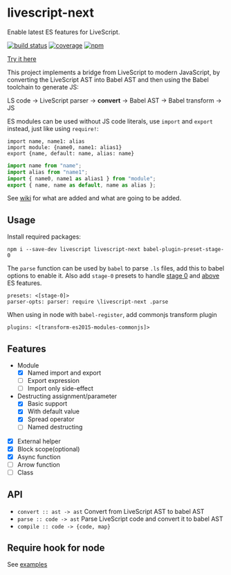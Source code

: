 # livescript-next

Enable latest ES features for LiveScript.

[![build status](https://travis-ci.org/dk00/livescript-next.svg)](https://travis-ci.org/dk00/livescript-next)
[![coverage](https://codecov.io/gh/dk00/livescript-next/branch/master/graph/badge.svg)](https://codecov.io/gh/dk00/livescript-next)
[![npm](https://img.shields.io/npm/v/livescript-next.svg)](https://www.npmjs.com/package/livescript-next)

[Try it here](//rawgit.com/dk00/livescript-next/master/docs/)

This project implements a bridge from LiveScript to modern JavaScript, by converting the LiveScript AST into Babel AST and then using the Babel toolchain to generate JS:

LS code -> LiveScript parser -> **convert** -> Babel AST -> Babel transform -> JS

ES modules can be used without JS code literals, use `import` and `export` instead, just like using `require!`:

```ls
import name, name1: alias
import module: {name0, name1: alias1}
export {name, default: name, alias: name}
```

```js
import name from "name";
import alias from "name1";
import { name0, name1 as alias1 } from "module";
export { name, name as default, name as alias };
```

See [wiki](//github.com/dk00/livescript-next/wiki) for what are added and what are going to be added.

## Usage

Install required packages:

```
npm i --save-dev livescript livescript-next babel-plugin-preset-stage-0
```

The `parse` function can be used by `babel` to parse `.ls` files, add this to babel options to enable it. Also add `stage-0` presets to handle [stage 0](//github.com/tc39/proposals/blob/master/stage-0-proposals.md) and [above](//github.com/tc39/proposals) ES features.

```ls
presets: <[stage-0]>
parser-opts: parser: require \livescript-next .parse
```

When using in node with `babel-register`, add commonjs transform plugin

```ls
plugins: <[transform-es2015-modules-commonjs]>
```

## Features

- Module
  - [x] Named import and export
  - [ ] Export expression
  - [ ] Import only side-effect
- Destructing assignment/parameter
  - [x] Basic support
  - [x] With default value
  - [x] Spread operator
  - [ ] Named destructing
- [x] External helper
- [x] Block scope(optional)
- [x] Async function
- [ ] Arrow function
- [ ] Class

## API

- `convert :: ast -> ast`
  Convert from LiveScript AST to babel AST
- `parse :: code -> ast`
  Parse LiveScript code and convert it to babel AST
- `compile :: code -> {code, map}`

## Require hook for node

See [examples](/examples)
